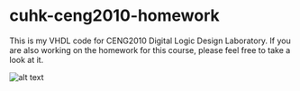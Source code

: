 # cuhk-ceng2010-homework

This is my VHDL code for CENG2010 Digital Logic Design Laboratory. If you are also working on the homework for this course, please feel free to take a look at it.

![alt text](https://i.imgur.com/JfiRah4.jpg)

